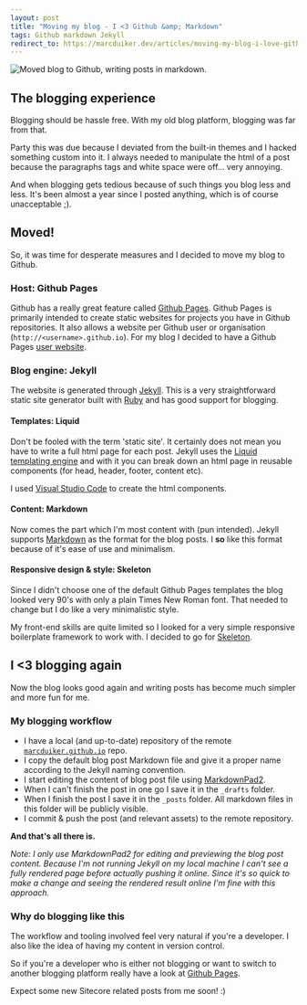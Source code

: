 ```yaml
---
layout: post
title: "Moving my blog - I <3 Github &amp; Markdown"
tags: Github markdown Jekyll
redirect_to: https://marcduiker.dev/articles/moving-my-blog-i-love-github-and-markdown
---
```


<img class="u-max-full-width" src="{{ site.url }}/assets/2015/10/06/successkid-blog.jpg" alt="Moved blog to Github, writing posts in markdown.">

## The blogging experience

Blogging should be hassle free. With my old blog platform, blogging was far from that. 

Party this was due because I deviated from the built-in themes and I hacked something custom into it. I always needed to manipulate the html of a post because the paragraphs tags and white space were off... very annoying. 

And when blogging gets tedious because of such things you blog less and less. It's been almost a year since I posted anything, which is of course unacceptable ;).

<!--more-->

## Moved!
So, it was time for desperate measures and I decided to move my blog to Github.

### Host: Github Pages
Github has a really great feature called [Github Pages](https://pages.github.com/). Github Pages is primarily intended to create static websites for projects you have in Github repositories. It also allows a website per Github user or organisation (`http://<username>.github.io`). For my blog I decided to have a Github Pages [user website](http://marcduiker.github.io).

### Blog engine: Jekyll
The website is generated through [Jekyll](http://jekyllrb.com/). This is a very straightforward static site generator built with [Ruby](https://www.ruby-lang.org/) and has good support for blogging.

#### Templates: Liquid
Don't be fooled with the term 'static site'. It certainly does not mean you have to write a full html page for each post. Jekyll uses the [Liquid templating engine](https://github.com/Shopify/liquid/wiki) and with it you can break down an html page in reusable components (for head, header, footer, content etc).

I used [Visual Studio Code](https://code.visualstudio.com/) to create the html components.

#### Content: Markdown
Now comes the part which I'm most content with (pun intended). Jekyll supports [Markdown](http://daringfireball.net/projects/markdown/) as the format for the blog posts. I __so__ like this format because of it's ease of use and minimalism.

#### Responsive design &amp; style: Skeleton
Since I didn't choose one of the default Github Pages templates the blog looked very 90's with only a plain Times New Roman font. That needed to change but I do like a very minimalistic style.

My front-end skills are quite limited so I looked for a very simple responsive boilerplate framework to work with. I decided to go for [Skeleton](http://getskeleton.com/).

## I <3 blogging again

Now the blog looks good again and writing posts has become much simpler and more fun for me. 

### My blogging workflow

- I have a local (and up-to-date) repository of the remote [`marcduiker.github.io`](https://github.com/marcduiker/marcduiker.github.io) repo.
- I copy the default blog post Markdown file and give it a proper name according to the Jekyll naming convention.
-  I start editing the content of blog post file using [MarkdownPad2](http://markdownpad.com/).
- When I can't finish the post in one go I save it in the `_drafts` folder.
- When I finish the post I save it in the `_posts` folder. All markdown files in this folder will be publicly visible.
- I commit &amp; push the post (and relevant assets) to the remote repository.

__And that's all there is.__

_Note: I only use MarkdownPad2 for editing and previewing the blog post content. Because I'm not running Jekyll on my local machine I can't see a fully rendered page before actually pushing it online. Since it's so quick to make a change and seeing the rendered result online I'm fine with this approach._


### Why do blogging like this
The workflow and tooling involved feel very natural if you're a developer. I also like the idea of having my content in version control.

So if you're a developer who is either not blogging or want to switch to another blogging platform really have a look at [Github Pages](https://pages.github.com/).

Expect some new Sitecore related posts from me soon! :)

